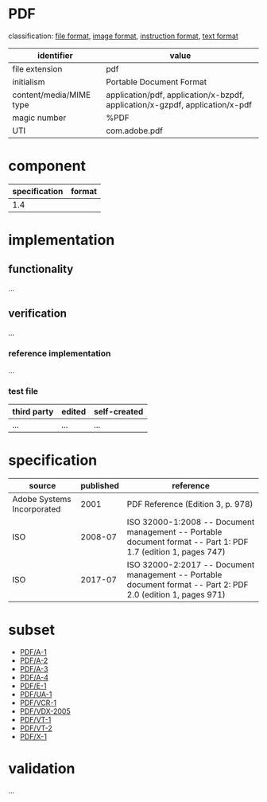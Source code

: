 # PDF
classification: [file format](file.md), [image format](image.md), [instruction format](instruction.md), [text format](text.md)

| identifier               | value
| ----------------------- | -----
| file extension           | pdf 
| initialism              | Portable Document Format
| content/media/MIME type | application/pdf, application/x-bzpdf, application/x-gzpdf, application/x-pdf
| magic number            | %PDF
| UTI                     | com.adobe.pdf 
# component
| specification | format
| -------------| ------ 
| 1.4          |  

# implementation
## functionality
...
## verification
...
### reference implementation
...
### test file
| third party | edited | self-created
| ------------| ------ | ------------
| ...         | ...    | ...


# specification
| source                     | published | reference
| -------------------------- | --------- | ---------
| Adobe Systems Incorporated | 2001      | PDF Reference (Edition 3, p. 978)
| ISO                        | 2008-07   | ISO 32000-1:2008 -- Document management -- Portable document format -- Part 1: PDF 1.7 (edition 1, pages 747)
| ISO                        | 2017-07   | ISO 32000-2:2017 -- Document management -- Portable document format -- Part 2: PDF 2.0 (edition 1, pages 971)

# subset
* [PDF/A-1](pdf/a.md)
* [PDF/A-2](pdf/a.md)
* [PDF/A-3](pdf/a.md)
* [PDF/A-4](pdf/a.md)
* [PDF/E-1](pdf/e.md)
* [PDF/UA-1](pdf/ua.md)
* [PDF/VCR-1](pdf/vcr.md)
* [PDF/VDX-2005](pdf/vdx.md)
* [PDF/VT-1](pdf/vt.md)
* [PDF/VT-2](pdf/vt.md)
* [PDF/X-1](pdf/x.md)

# validation
...
